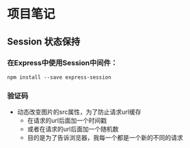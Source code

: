 # 项目笔记

## Session 状态保持

### 在Express中使用Session中间件：
```npm install --save express-session```

### 验证码

- 动态改变图片的src属性，为了防止请求url缓存
  + 在请求的url后面加一个时间戳
  + 或者在请求的url后面加一个随机数
  + 目的是为了告诉浏览器，我每一个都是一个新的不同的请求


